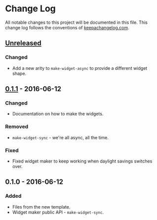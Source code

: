 # Change Log
All notable changes to this project will be documented in this file. This change log follows the conventions of [keepachangelog.com](http://keepachangelog.com/).

## [Unreleased]
### Changed
- Add a new arity to `make-widget-async` to provide a different widget shape.

## [0.1.1] - 2016-06-12
### Changed
- Documentation on how to make the widgets.

### Removed
- `make-widget-sync` - we're all async, all the time.

### Fixed
- Fixed widget maker to keep working when daylight savings switches over.

## 0.1.0 - 2016-06-12
### Added
- Files from the new template.
- Widget maker public API - `make-widget-sync`.

[Unreleased]: https://github.com/your-name/mutant1/compare/0.1.1...HEAD
[0.1.1]: https://github.com/your-name/mutant1/compare/0.1.0...0.1.1
